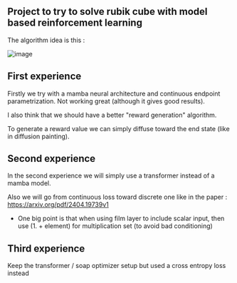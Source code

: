 ## Project to try to solve rubik cube with model based reinforcement learning

The algorithm idea is this :

![image](https://github.com/user-attachments/assets/22b5fc00-7955-423f-9d4e-8676a5b44906)

## First experience 

Firstly we try with a mamba neural architecture and continuous endpoint parametrization. Not working great (although it gives good results). 

I also think that we should have a better "reward generation" algorithm.

To generate a reward value we can simply diffuse toward the end state (like in diffusion painting).

## Second experience

In the second experience we will simply use a transformer instead of a mamba model.

Also we will go from continuous loss toward discrete one like in the paper : https://arxiv.org/pdf/2404.19739v1 

- One big point is that when using film layer to include scalar input, then use (1. + element) for multiplication set (to avoid bad conditioning)

## Third experience 

Keep the transformer / soap optimizer setup but used a cross entropy loss instead
